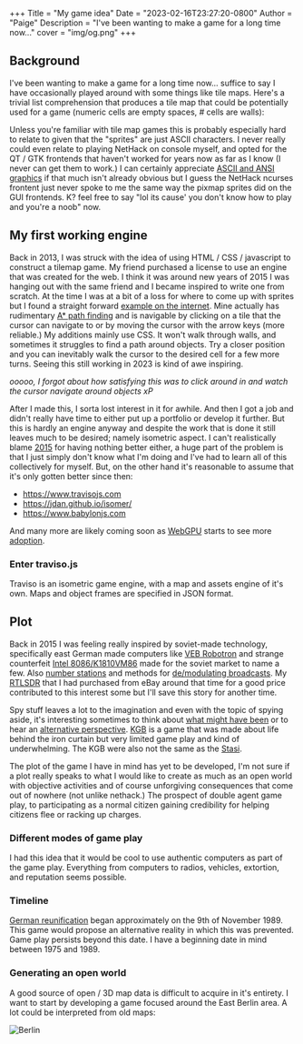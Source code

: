 +++
Title = "My game idea"
Date = "2023-02-16T23:27:20-0800"
Author = "Paige"
Description = "I've been wanting to make a game for a long time now..."
cover = "img/og.png"
+++

<script src="https://www.travisojs.com/examples/js/pixi.min.js"></script>
<script src="/traviso/traviso.js"></script>


<style>
    .post-inner {
        width:90%;
    }
</style>

## Background

I've been wanting to make a game for a long time now... suffice to say I have occasionally played around with some things like tile maps. Here's a trivial list comprehension that produces a tile map that could be potentially used for a game (numeric cells are empty spaces, *#* cells are walls):

<script src="https://gist.github.com/paigeadelethompson/939772f6f90d548a86af4cbf701d3f1c.js"></script>

<style>
    .gist .gist-meta a {
        color: white;
        font-weight: unset;    
    }
    .gist .gist-meta {
        background-color: #272822;
        font-family: unset;
        font-size: unset;        
    }
    .gist {        
        background-color: #272822;
        box-shadow: 4px 4px 0 0 #212529;
        margin-bottom: 12px;
    }
    .gist-file { 
        background-color: #272822;
    }
    .gist .gist-file {
        border: unset;
        font-family: unset;
        font-size: unset;        
    }
    .gist .gist-data {
        background-color: #272822;
        border: unset;            
    }
</style>
Unless you're familiar with tile map games this is probably especially hard to relate to given that the "sprites" are just ASCII characters. I never really could even relate to playing NetHack on console myself, and opted for the QT / GTK frontends that haven't worked for years now as far as I know (I never can get them to work.) I can certainly appreciate [ASCII and ANSI graphics](http://localhost:1313/posts/animation/) if that much isn't already obvious but I guess the NetHack ncurses frontent just never spoke to me the same way the pixmap sprites did on the GUI frontends. K? feel free to say "lol its cause' you don't know how to play and you're a noob" now. 

## My first working engine

Back in 2013, I was struck with the idea of using HTML / CSS / javascript to construct a tilemap game. My friend purchased a 
license to use an engine that was created for the web. I think it was around new years of 2015 I was hanging out with the same
friend and I became inspired to write one from scratch. At the time I was at a bit of a loss for where to come up with sprites but I found a straight forward [example on the internet](http://blog.sklambert.com/create-a-canvas-tileset-background/). Mine actually has rudimentary [A* path finding](https://en.wikipedia.org/wiki/A*_search_algorithm) and is navigable by clicking on a tile that the cursor can navigate to or by moving the cursor with the arrow keys (more reliable.) My additions mainly use CSS. It won't walk through walls, and sometimes it struggles to find a path around objects. Try a closer position and you can inevitably walk the cursor to the desired cell for a few more turns. Seeing this still working in 2023 is kind of awe inspiring.

<script async src="//jsfiddle.net/erratic/n4be8273/23/embed/result/"></script>
*ooooo, I forgot about how satisfying this was to click around in and watch the cursor navigate around objects xP*

After I made this, I sorta lost interest in it for awhile. And then I got a job and didn't really have time to either put up a portfolio or develop it further. But this is hardly an engine anyway and despite the work that is done it still leaves much to be desired; namely isometric aspect. I can't realistically blame [2015](https://www.travisojs.com/blog/tutorial/2015/03/15/basic-isometric-world.html) for having nothing better either, a huge part of the problem is that I just simply don't know what I'm doing and I've had to learn all of this collectively for myself. But, on the other hand it's reasonable to assume that it's only gotten better since then:

- https://www.travisojs.com
- https://jdan.github.io/isomer/
- https://www.babylonjs.com



And many more are likely coming soon as [WebGPU](https://en.wikipedia.org/wiki/WebGPU) starts to see more [adoption](https://doc.babylonjs.com/setup/support/webGPU).

### Enter traviso.js 
Traviso is an isometric game engine, with a map and assets engine of it's own. Maps and object frames are specified in JSON format.
<div id="game-root">
</div>
<script type="application/javascript">
    document.addEventListener("DOMContentLoaded", function(event) { 
        var pixiRoot = new PIXI.Application(800, 600, { backgroundColor : 0x6BACDE });
        document.getElementById("game-root").appendChild(pixiRoot.view);
        var instanceConfig =
        {
            mapDataPath : "/traviso_example/map.json",
            assetsToLoad: ["/traviso_example/assets_map.json", "/traviso_example/assets_characters.json"]
        };
        var engine = TRAVISO.getEngineInstance(instanceConfig);
        pixiRoot.stage.addChild(engine);
    });
</script>

## Plot
Back in 2015 I was feeling really inspired by soviet-made technology, specifically east German made computers like [VEB Robotron](https://youtu.be/2YuIdGqygjs?t=34) and strange counterfeit [Intel 8086/K1810VM86](https://en.wikipedia.org/wiki/K1810VM86) made for the soviet market to name a few. Also [number stations](https://youtu.be/WbhCeWtX9sg?t=502) and methods for [de/modulating broadcasts](https://en.wikipedia.org/wiki/Frequency-shift_keying). My [RTLSDR](https://www.ebay.com/itm/164826475832) that I had purchased from eBay around that time for a good price contributed to this interest some but I'll save this story for another time. 

Spy stuff leaves a lot to the imagination and even with the topic of spying aside, it's interesting sometimes to think about [what might have been](https://en.wikipedia.org/wiki/Rolanet) or to hear an [alternative perspective](https://www.youtube.com/watch?v=Oy8CrizjKh4). [KGB](https://en.wikipedia.org/wiki/KGB_(video_game)) is a game that was made about life behind the iron curtain but very limited game play and kind of underwhelming. The KGB were also not the same as the [Stasi](https://en.wikipedia.org/wiki/Stasi).

The plot of the game I have in mind has yet to be developed, I'm not sure if a plot really speaks to what I would like to create as much as an open world with objective activities and of course unforgiving consequences that come out of nowhere (not unlike nethack.) The prospect of double agent game play, to participating as a normal citizen gaining credibility for helping citizens flee or racking up charges. 

### Different modes of game play 
I had this idea that it would be cool to use authentic computers as part of the game play. Everything from computers to radios, vehicles, extortion, and reputation seems possible. 

### Timeline
[German reunification](https://en.wikipedia.org/wiki/German_reunification) began approximately on the 9th of November 1989. This game would propose an alternative reality in which this was prevented. Game play persists beyond this date. I have a beginning date in mind between 1975 and 1989.

### Generating an open world
A good source of open / 3D map data is difficult to acquire in it's entirety. I want to start by developing a game focused around the East Berlin area. A lot could be interpreted from old maps: 

![Berlin](http://www.tundria.com/trams/DEU/Berlin-1980.png)


<style>
    img { 
        max-width:768px;
    }
</style>